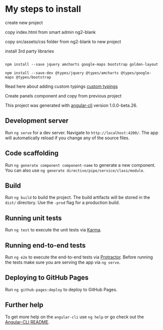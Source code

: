 # My steps to install

create new project

copy index.html from smart admin ng2-blank

copy src/assets/css folder from ng2-blank to new project

install 3rd party libraries
```shell

npm install --save jquery amcharts google-maps bootstrap golden-layout

npm install --save-dev @types/jquery @types/amcharts @types/google-maps @types/bootstrap

```
Read here about adding custom typings [ custom typings ](https://www.bennadel.com/blog/3169-adding-custom-typings-files-d-ts-in-an-angular-2-typescript-application.htm)

Create panels component and copy from previous project

This project was generated with [angular-cli](https://github.com/angular/angular-cli) version 1.0.0-beta.26.

## Development server
Run `ng serve` for a dev server. Navigate to `http://localhost:4200/`. The app will automatically reload if you change any of the source files.

## Code scaffolding

Run `ng generate component component-name` to generate a new component. You can also use `ng generate directive/pipe/service/class/module`.

## Build

Run `ng build` to build the project. The build artifacts will be stored in the `dist/` directory. Use the `-prod` flag for a production build.

## Running unit tests

Run `ng test` to execute the unit tests via [Karma](https://karma-runner.github.io).

## Running end-to-end tests

Run `ng e2e` to execute the end-to-end tests via [Protractor](http://www.protractortest.org/).
Before running the tests make sure you are serving the app via `ng serve`.

## Deploying to GitHub Pages

Run `ng github-pages:deploy` to deploy to GitHub Pages.

## Further help

To get more help on the `angular-cli` use `ng help` or go check out the [Angular-CLI README](https://github.com/angular/angular-cli/blob/master/README.md).
